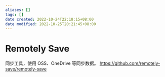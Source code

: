 ```yaml
---
aliases: []
tags: []
date created: 2022-10-24T22:18:15+08:00
date modified: 2022-10-25T20:21:45+08:00
---
```


# Remotely Save

同步工具，使用 OSS、OneDrive 等同步数据。
<https://github.com/remotely-save/remotely-save>
